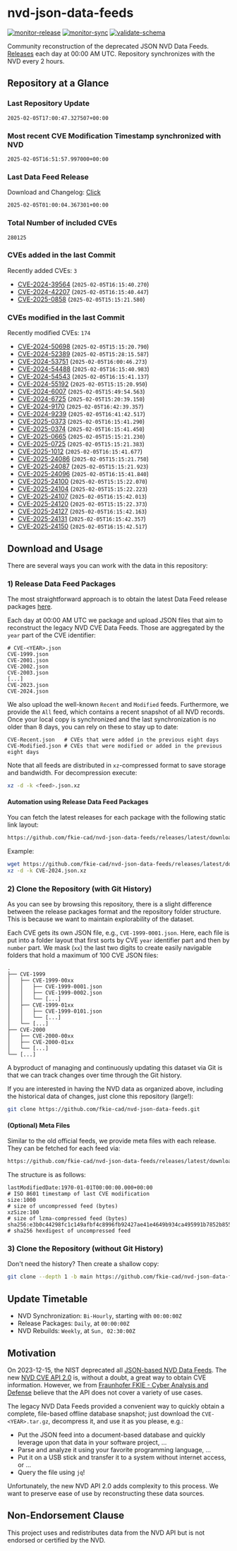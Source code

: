 # nvd-json-data-feeds

[![monitor-release](https://github.com/fkie-cad/nvd-json-data-feeds/actions/workflows/monitor_release.yml/badge.svg)](https://github.com/fkie-cad/nvd-json-data-feeds/actions/workflows/monitor_release.yml)
[![monitor-sync](https://github.com/fkie-cad/nvd-json-data-feeds/actions/workflows/monitor_sync.yml/badge.svg)](https://github.com/fkie-cad/nvd-json-data-feeds/actions/workflows/monitor_sync.yml)
[![validate-schema](https://github.com/fkie-cad/nvd-json-data-feeds/actions/workflows/validate_schema.yml/badge.svg)](https://github.com/fkie-cad/nvd-json-data-feeds/actions/workflows/validate_schema.yml)

Community reconstruction of the deprecated JSON NVD Data Feeds.
[Releases](https://github.com/fkie-cad/nvd-json-data-feeds/releases/latest) each day at 00:00 AM UTC.
Repository synchronizes with the NVD every 2 hours.

## Repository at a Glance

### Last Repository Update

```plain
2025-02-05T17:00:47.327507+00:00
```

### Most recent CVE Modification Timestamp synchronized with NVD

```plain
2025-02-05T16:51:57.997000+00:00
```

### Last Data Feed Release

Download and Changelog: [Click](https://github.com/fkie-cad/nvd-json-data-feeds/releases/latest)

```plain
2025-02-05T01:00:04.367301+00:00
```

### Total Number of included CVEs

```plain
280125
```

### CVEs added in the last Commit

Recently added CVEs: `3`

- [CVE-2024-39564](CVE-2024/CVE-2024-395xx/CVE-2024-39564.json) (`2025-02-05T16:15:40.270`)
- [CVE-2024-42207](CVE-2024/CVE-2024-422xx/CVE-2024-42207.json) (`2025-02-05T16:15:40.447`)
- [CVE-2025-0858](CVE-2025/CVE-2025-08xx/CVE-2025-0858.json) (`2025-02-05T15:15:21.580`)


### CVEs modified in the last Commit

Recently modified CVEs: `174`

- [CVE-2024-50698](CVE-2024/CVE-2024-506xx/CVE-2024-50698.json) (`2025-02-05T15:15:20.790`)
- [CVE-2024-52389](CVE-2024/CVE-2024-523xx/CVE-2024-52389.json) (`2025-02-05T15:28:15.587`)
- [CVE-2024-53751](CVE-2024/CVE-2024-537xx/CVE-2024-53751.json) (`2025-02-05T16:00:46.273`)
- [CVE-2024-54488](CVE-2024/CVE-2024-544xx/CVE-2024-54488.json) (`2025-02-05T16:15:40.983`)
- [CVE-2024-54543](CVE-2024/CVE-2024-545xx/CVE-2024-54543.json) (`2025-02-05T16:15:41.137`)
- [CVE-2024-55192](CVE-2024/CVE-2024-551xx/CVE-2024-55192.json) (`2025-02-05T15:15:20.950`)
- [CVE-2024-6007](CVE-2024/CVE-2024-60xx/CVE-2024-6007.json) (`2025-02-05T15:49:54.563`)
- [CVE-2024-6725](CVE-2024/CVE-2024-67xx/CVE-2024-6725.json) (`2025-02-05T15:20:39.150`)
- [CVE-2024-9170](CVE-2024/CVE-2024-91xx/CVE-2024-9170.json) (`2025-02-05T16:42:39.357`)
- [CVE-2024-9239](CVE-2024/CVE-2024-92xx/CVE-2024-9239.json) (`2025-02-05T16:41:42.517`)
- [CVE-2025-0373](CVE-2025/CVE-2025-03xx/CVE-2025-0373.json) (`2025-02-05T16:15:41.290`)
- [CVE-2025-0374](CVE-2025/CVE-2025-03xx/CVE-2025-0374.json) (`2025-02-05T16:15:41.450`)
- [CVE-2025-0665](CVE-2025/CVE-2025-06xx/CVE-2025-0665.json) (`2025-02-05T15:15:21.230`)
- [CVE-2025-0725](CVE-2025/CVE-2025-07xx/CVE-2025-0725.json) (`2025-02-05T15:15:21.383`)
- [CVE-2025-1012](CVE-2025/CVE-2025-10xx/CVE-2025-1012.json) (`2025-02-05T16:15:41.677`)
- [CVE-2025-24086](CVE-2025/CVE-2025-240xx/CVE-2025-24086.json) (`2025-02-05T15:15:21.750`)
- [CVE-2025-24087](CVE-2025/CVE-2025-240xx/CVE-2025-24087.json) (`2025-02-05T15:15:21.923`)
- [CVE-2025-24096](CVE-2025/CVE-2025-240xx/CVE-2025-24096.json) (`2025-02-05T16:15:41.840`)
- [CVE-2025-24100](CVE-2025/CVE-2025-241xx/CVE-2025-24100.json) (`2025-02-05T15:15:22.070`)
- [CVE-2025-24104](CVE-2025/CVE-2025-241xx/CVE-2025-24104.json) (`2025-02-05T15:15:22.223`)
- [CVE-2025-24107](CVE-2025/CVE-2025-241xx/CVE-2025-24107.json) (`2025-02-05T16:15:42.013`)
- [CVE-2025-24120](CVE-2025/CVE-2025-241xx/CVE-2025-24120.json) (`2025-02-05T15:15:22.373`)
- [CVE-2025-24127](CVE-2025/CVE-2025-241xx/CVE-2025-24127.json) (`2025-02-05T16:15:42.163`)
- [CVE-2025-24131](CVE-2025/CVE-2025-241xx/CVE-2025-24131.json) (`2025-02-05T16:15:42.357`)
- [CVE-2025-24150](CVE-2025/CVE-2025-241xx/CVE-2025-24150.json) (`2025-02-05T16:15:42.517`)


## Download and Usage

There are several ways you can work with the data in this repository:

### 1) Release Data Feed Packages

The most straightforward approach is to obtain the latest Data Feed release packages [here](https://github.com/fkie-cad/nvd-json-data-feeds/releases/latest).

Each day at 00:00 AM UTC we package and upload JSON files that aim to reconstruct the legacy NVD CVE Data Feeds.
Those are aggregated by the `year` part of the CVE identifier:

```
# CVE-<YEAR>.json
CVE-1999.json
CVE-2001.json
CVE-2002.json
CVE-2003.json
[...]
CVE-2023.json
CVE-2024.json
```

We also upload the well-known `Recent` and `Modified` feeds.
Furthermore, we provide the `All` feed, which contains a recent snapshot of all NVD records.
Once your local copy is synchronized and the last synchronization is no older than 8 days, you can rely on these to stay up to date:

```plain
CVE-Recent.json   # CVEs that were added in the previous eight days
CVE-Modified.json # CVEs that were modified or added in the previous eight days
```

Note that all feeds are distributed in `xz`-compressed format to save storage and bandwidth.
For decompression execute:

```sh
xz -d -k <feed>.json.xz
```

#### Automation using Release Data Feed Packages

You can fetch the latest releases for each package with the following static link layout:

```sh
https://github.com/fkie-cad/nvd-json-data-feeds/releases/latest/download/CVE-<YEAR>.json.xz
```

Example:

```sh
wget https://github.com/fkie-cad/nvd-json-data-feeds/releases/latest/download/CVE-2024.json.xz
xz -d -k CVE-2024.json.xz
```

### 2) Clone the Repository (with Git History)

As you can see by browsing this repository, there is a slight difference between the release packages format and the repository folder structure.
This is because we want to maintain explorability of the dataset.

Each CVE gets its own JSON file, e.g., `CVE-1999-0001.json`.
Here, each file is put into a folder layout that first sorts by CVE `year` identifier part and then by `number` part.
We mask (`xx`) the last two digits to create easily navigable folders that hold a maximum of 100 CVE JSON files:

```plain
.
├── CVE-1999
│   ├── CVE-1999-00xx
│   │   ├── CVE-1999-0001.json
│   │   ├── CVE-1999-0002.json
│   │   └── [...]
│   ├── CVE-1999-01xx
│   │   ├── CVE-1999-0101.json
│   │   └── [...]
│   └── [...]
├── CVE-2000
│   ├── CVE-2000-00xx
│   ├── CVE-2000-01xx
│   └── [...]
└── [...]
```

A byproduct of managing and continuously updating this dataset via Git is that we can track changes over time through the Git history.

If you are interested in having the NVD data as organized above, including the historical data of changes, just clone this repository (large!):

```sh
git clone https://github.com/fkie-cad/nvd-json-data-feeds.git
```

#### (Optional) Meta Files

Similar to the old official feeds, we provide meta files with each release. They can be fetched for each feed via:

```sh
https://github.com/fkie-cad/nvd-json-data-feeds/releases/latest/download/CVE-<YEAR>.meta
```

The structure is as follows:

```plain
lastModifiedDate:1970-01-01T00:00:00.000+00:00                          # ISO 8601 timestamp of last CVE modification
size:1000                                                               # size of uncompressed feed (bytes)
xzSize:100                                                              # size of lzma-compressed feed (bytes)
sha256:e3b0c44298fc1c149afbf4c8996fb92427ae41e4649b934ca495991b7852b855 # sha256 hexdigest of uncompressed feed
```

### 3) Clone the Repository (without Git History)

Don't need the history? Then create a shallow copy:

```sh
git clone --depth 1 -b main https://github.com/fkie-cad/nvd-json-data-feeds.git
```


## Update Timetable

* NVD Synchronization: `Bi-Hourly`, starting with `00:00:00Z`
* Release Packages: `Daily`, at `00:00:00Z`
* NVD Rebuilds: `Weekly`, at `Sun, 02:30:00Z`


## Motivation

On 2023-12-15, the NIST deprecated all [JSON-based NVD Data Feeds](https://nvd.nist.gov/vuln/data-feeds#divRetirementBanner-1).
The new [NVD CVE API 2.0](https://nvd.nist.gov/developers/vulnerabilities) is, without a doubt, a great way to obtain CVE information.
However, we from [Fraunhofer FKIE - Cyber Analysis and Defense](https://www.fkie.fraunhofer.de/en/departments/cad.html) believe that the API does not cover a variety of use cases.

The legacy NVD Data Feeds provided a convenient way to quickly obtain a complete, file-based offline database snapshot; just download the `CVE-<YEAR>.tar.gz`, decompress it, and use it as you please, e.g.:

- Put the JSON feed into a document-based database and quickly leverage upon that data in your software project, ...
- Parse and analyze it using your favorite programming language, ...
- Put it on a USB stick and transfer it to a system without internet access, or ...
- Query the file using `jq`!

Unfortunately, the new NVD API 2.0 adds complexity to this process.
We want to preserve ease of use by reconstructing these data sources.

## Non-Endorsement Clause

This project uses and redistributes data from the NVD API but is not endorsed or certified by the NVD.